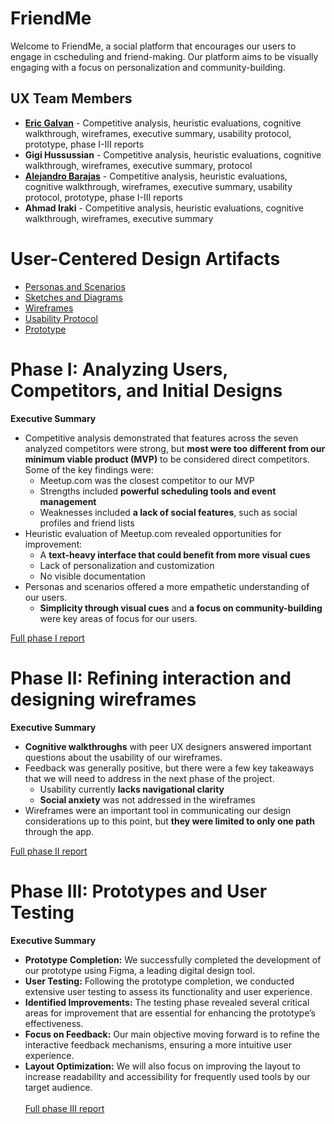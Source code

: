 # FriendMe

Welcome to FriendMe, a social platform that encourages our users to engage in cscheduling and friend-making. Our platform aims to be visually engaging with a focus on personalization and community-building.

## UX Team Members

* **[Eric Galvan](https://github.com/ChicoState/ux-personal-portfolio-GoosiferIO)** - Competitive analysis, heuristic evaluations, cognitive walkthrough, wireframes, executive summary, usability protocol, prototype, phase I-III reports 
* **Gigi Hussussian** - Competitive analysis, heuristic evaluations, cognitive walkthrough, wireframes, executive summary, protocol
* **[Alejandro Barajas](https://github.com/ChicoState/ux-personal-portfolio-Aloo32)** - Competitive analysis, heuristic evaluations, cognitive walkthrough, wireframes, executive summary, usability protocol, prototype, phase I-III reports
* **Ahmad Iraki** - Competitive analysis, heuristic evaluations, cognitive walkthrough, wireframes, executive summary

# User-Centered Design Artifacts
 
* [Personas and Scenarios](personas/)
* [Sketches and Diagrams](sketches/)
* [Wireframes](wireframes/)
* [Usability Protocol](protocol/)
* [Prototype](https://www.figma.com/file/UrV17NFIJJJ3RnCt5D7aEQ/Wireframes---Friend-Me?type=design&node-id=0%3A1&mode=design&t=SE7istejrFTuqGbp-1)

# Phase I: Analyzing Users, Competitors, and Initial Designs

**Executive Summary**

* Competitive analysis demonstrated that features across the seven analyzed competitors were strong, but **most were too different from our minimum viable product (MVP)** to be considered direct competitors. Some of the key findings were:
  * Meetup.com was the closest competitor to our MVP
  * Strengths included **powerful scheduling tools and event management**
  * Weaknesses included **a lack of social features**, such as social profiles and friend lists
* Heuristic evaluation of Meetup.com revealed opportunities for improvement:
  * A **text-heavy interface that could benefit from more visual cues**
  * Lack of personalization and customization
  * No visible documentation
* Personas and scenarios offered a more empathetic understanding of our users.
  * **Simplicity through visual cues** and **a focus on community-building** were key areas of focus for our users.

[Full phase I report](phaseI/)

# Phase II: Refining interaction and designing wireframes

**Executive Summary**

* **Cognitive walkthroughs** with peer UX designers answered important questions about the usability of our wireframes.
* Feedback was generally positive, but there were a few key takeaways that we will need to address in the next phase of the project.
  * Usability currently **lacks navigational clarity**
  * **Social anxiety** was not addressed in the wireframes
* Wireframes were an important tool in communicating our design considerations up to this point, but **they were limited to only one path** through the app.

[Full phase II report](phaseII/)

# Phase III: Prototypes and User Testing

**Executive Summary**

* <b>Prototype Completion:</b> We successfully completed the development of our prototype using Figma, a leading digital design tool.
* <b>User Testing:</b> Following the prototype completion, we conducted extensive user testing to assess its functionality and user experience.
* <b>Identified Improvements:</b> The testing phase revealed several critical areas for improvement that are essential for enhancing the prototype’s effectiveness.
* <b>Focus on Feedback:</b> Our main objective moving forward is to refine the interactive feedback mechanisms, ensuring a more intuitive user experience.
* <b>Layout Optimization:</b> We will also focus on improving the layout to increase readability and accessibility for frequently used tools by our target audience.
﻿<br><br>
[Full phase III report](phaseIII/)
